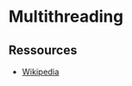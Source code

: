 # Multithreading

## Ressources
- [Wikipedia](https://en.wikipedia.org/wiki/Multithreading_(computer_architecture))